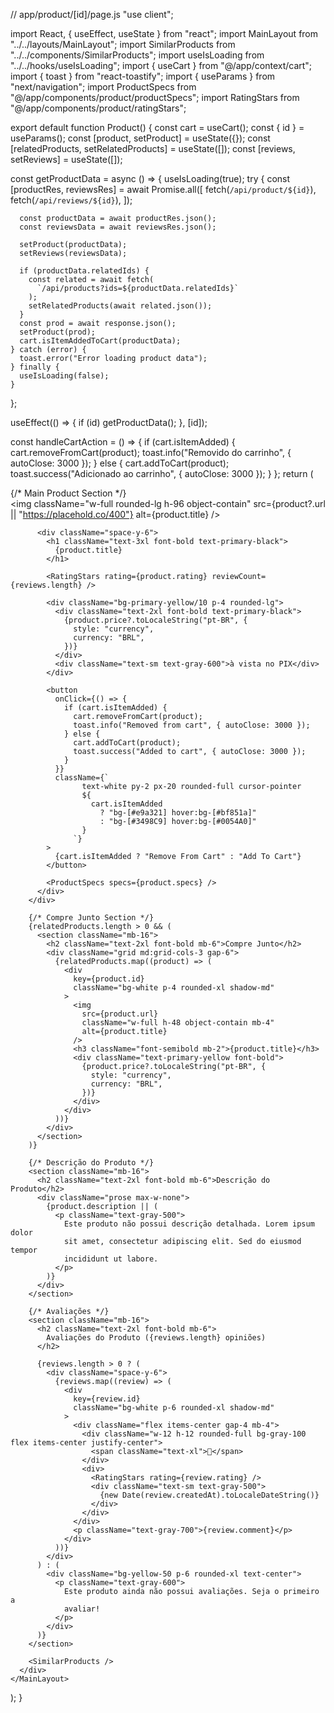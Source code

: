 // app/product/[id]/page.js
"use client";

import React, { useEffect, useState } from "react";
import MainLayout from "../../layouts/MainLayout";
import SimilarProducts from "../../components/SimilarProducts";
import useIsLoading from "../../hooks/useIsLoading";
import { useCart } from "@/app/context/cart";
import { toast } from "react-toastify";
import { useParams } from "next/navigation";
import ProductSpecs from "@/app/components/product/productSpecs";
import RatingStars from "@/app/components/product/ratingStars";

export default function Product() {
  const cart = useCart();
  const { id } = useParams();
  const [product, setProduct] = useState({});
  const [relatedProducts, setRelatedProducts] = useState([]);
  const [reviews, setReviews] = useState([]);

  const getProductData = async () => {
    useIsLoading(true);
    try {
      const [productRes, reviewsRes] = await Promise.all([
        fetch(`/api/product/${id}`),
        fetch(`/api/reviews/${id}`),
      ]);

      const productData = await productRes.json();
      const reviewsData = await reviewsRes.json();

      setProduct(productData);
      setReviews(reviewsData);

      if (productData.relatedIds) {
        const related = await fetch(
          `/api/products?ids=${productData.relatedIds}`
        );
        setRelatedProducts(await related.json());
      }
      const prod = await response.json();
      setProduct(prod);
      cart.isItemAddedToCart(productData);
    } catch (error) {
      toast.error("Error loading product data");
    } finally {
      useIsLoading(false);
    }
  };

  useEffect(() => {
    if (id) getProductData();
  }, [id]);

  const handleCartAction = () => {
    if (cart.isItemAdded) {
      cart.removeFromCart(product);
      toast.info("Removido do carrinho", { autoClose: 3000 });
    } else {
      cart.addToCart(product);
      toast.success("Adicionado ao carrinho", { autoClose: 3000 });
    }
  };
  return (
    <MainLayout>
      <div className="max-w-7xl mx-auto px-4 py-8">
        {/* Main Product Section */}
        <div className="grid md:grid-cols-2 gap-8 mb-16">
          <div className="bg-white p-6 rounded-xl shadow-lg">
            <img
              className="w-full rounded-lg h-96 object-contain"
              src={product?.url || "https://placehold.co/400"}
              alt={product.title}
            />
          </div>

          <div className="space-y-6">
            <h1 className="text-3xl font-bold text-primary-black">
              {product.title}
            </h1>

            <RatingStars rating={product.rating} reviewCount={reviews.length} />

            <div className="bg-primary-yellow/10 p-4 rounded-lg">
              <div className="text-2xl font-bold text-primary-black">
                {product.price?.toLocaleString("pt-BR", {
                  style: "currency",
                  currency: "BRL",
                })}
              </div>
              <div className="text-sm text-gray-600">à vista no PIX</div>
            </div>

            <button
              onClick={() => {
                if (cart.isItemAdded) {
                  cart.removeFromCart(product);
                  toast.info("Removed from cart", { autoClose: 3000 });
                } else {
                  cart.addToCart(product);
                  toast.success("Added to cart", { autoClose: 3000 });
                }
              }}
              className={`
                    text-white py-2 px-20 rounded-full cursor-pointer 
                    ${
                      cart.isItemAdded
                        ? "bg-[#e9a321] hover:bg-[#bf851a]"
                        : "bg-[#3498C9] hover:bg-[#0054A0]"
                    }
                  `}
            >
              {cart.isItemAdded ? "Remove From Cart" : "Add To Cart"}
            </button>

            <ProductSpecs specs={product.specs} />
          </div>
        </div>

        {/* Compre Junto Section */}
        {relatedProducts.length > 0 && (
          <section className="mb-16">
            <h2 className="text-2xl font-bold mb-6">Compre Junto</h2>
            <div className="grid md:grid-cols-3 gap-6">
              {relatedProducts.map((product) => (
                <div
                  key={product.id}
                  className="bg-white p-4 rounded-xl shadow-md"
                >
                  <img
                    src={product.url}
                    className="w-full h-48 object-contain mb-4"
                    alt={product.title}
                  />
                  <h3 className="font-semibold mb-2">{product.title}</h3>
                  <div className="text-primary-yellow font-bold">
                    {product.price?.toLocaleString("pt-BR", {
                      style: "currency",
                      currency: "BRL",
                    })}
                  </div>
                </div>
              ))}
            </div>
          </section>
        )}

        {/* Descrição do Produto */}
        <section className="mb-16">
          <h2 className="text-2xl font-bold mb-6">Descrição do Produto</h2>
          <div className="prose max-w-none">
            {product.description || (
              <p className="text-gray-500">
                Este produto não possui descrição detalhada. Lorem ipsum dolor
                sit amet, consectetur adipiscing elit. Sed do eiusmod tempor
                incididunt ut labore.
              </p>
            )}
          </div>
        </section>

        {/* Avaliações */}
        <section className="mb-16">
          <h2 className="text-2xl font-bold mb-6">
            Avaliações do Produto ({reviews.length} opiniões)
          </h2>

          {reviews.length > 0 ? (
            <div className="space-y-6">
              {reviews.map((review) => (
                <div
                  key={review.id}
                  className="bg-white p-6 rounded-xl shadow-md"
                >
                  <div className="flex items-center gap-4 mb-4">
                    <div className="w-12 h-12 rounded-full bg-gray-100 flex items-center justify-center">
                      <span className="text-xl">👤</span>
                    </div>
                    <div>
                      <RatingStars rating={review.rating} />
                      <div className="text-sm text-gray-500">
                        {new Date(review.createdAt).toLocaleDateString()}
                      </div>
                    </div>
                  </div>
                  <p className="text-gray-700">{review.comment}</p>
                </div>
              ))}
            </div>
          ) : (
            <div className="bg-yellow-50 p-6 rounded-xl text-center">
              <p className="text-gray-600">
                Este produto ainda não possui avaliações. Seja o primeiro a
                avaliar!
              </p>
            </div>
          )}
        </section>

        <SimilarProducts />
      </div>
    </MainLayout>
  );
}

